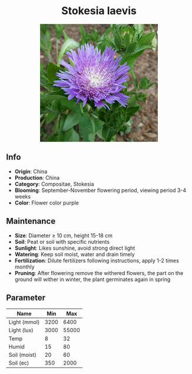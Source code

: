 <h1 align='center'>Stokesia laevis</h1>
<p align="center">
    <img 
        align='center'
        width='320'
        src="../images/stokesia laevis.png" 
        alt='Stokesia laevis' />
</p>

## Info

 - **Origin**: China
 - **Production**: China
 - **Category**: Compositae, Stokesia
 - **Blooming**: September-November flowering period, viewing period 3-4 weeks
 - **Color**: Flower color purple

## Maintenance

 - **Size**: Diameter ≥ 10 cm, height 15-18 cm
 - **Soil**: Peat or soil with specific nutrients
 - **Sunlight**: Likes sunshine, avoid strong direct light
 - **Watering**: Keep soil moist, water and drain timely
 - **Fertilization**: Dilute fertilizers following instructions, apply 1-2 times monthly
 - **Pruning**: After flowering remove the withered flowers, the part on the ground will wither in winter, the plant germinates again in spring

## Parameter

| Name         | Min  | Max   |
|--------------|------|-------|
| Light (mmol) | 3200 | 6400  |
| Light (lux)  | 3000 | 55000 |
| Temp         | 8    | 32    |
| Humid        | 15   | 80    |
| Soil (moist) | 20   | 60    |
| Soil (ec)    | 350  | 2000  |
